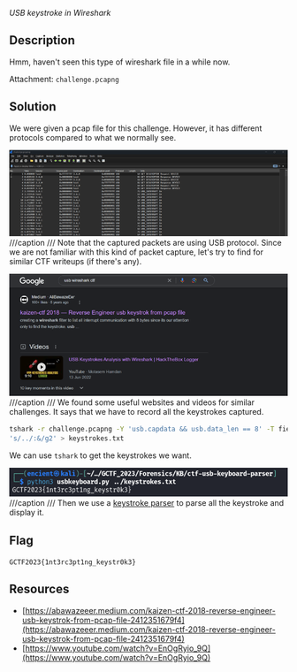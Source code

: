 *USB keystroke in Wireshark*

## Description
Hmm, haven't seen this type of wireshark file in a while now.

Attachment: `challenge.pcapng`

## Solution
We were given a pcap file for this challenge. However, it has different protocols compared to what we normally see. 

![](kb-1.png)
///caption
///
Note that the captured packets are using USB protocol. Since we are not familiar with this kind of packet capture, let's try to find for similar CTF writeups (if there's any).

![](kb-2.png)
///caption
///
We found some useful websites and videos for similar challenges. It says that we have to record all the keystrokes captured. 

```bash {frame="none"}
tshark -r challenge.pcapng -Y 'usb.capdata && usb.data_len == 8' -T fields -e usb.capdata | sed
's/../:&/g2' > keystrokes.txt
```
We can use `tshark` to get the keystrokes we want.

![](kb-3.png)
///caption
///
Then we use a [keystroke parser](https://github.com/carlospolop-forks/ctf-usb-keyboard-parser) to parse all the keystroke and display it.

## Flag
`GCTF2023{1nt3rc3pt1ng_keystr0k3}`

## Resources
- [https://abawazeeer.medium.com/kaizen-ctf-2018-reverse-engineer-usb-keystrok-from-pcap-file-2412351679f4](https://abawazeeer.medium.com/kaizen-ctf-2018-reverse-engineer-usb-keystrok-from-pcap-file-2412351679f4)
- [https://www.youtube.com/watch?v=EnOgRyio_9Q](https://www.youtube.com/watch?v=EnOgRyio_9Q)